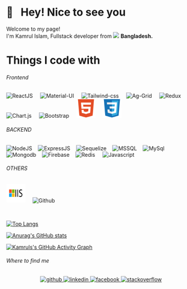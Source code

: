 # 👋 &nbsp; Hey! Nice to see you

<p>Welcome to my page! </br> I'm Kamrul Islam, Fullstack developer from <img src="https://cdn1.iconfinder.com/data/icons/asian-and-oceania-flags/100/Bangladesh-512.png" width="13" /> <b>Bangladesh.</b></p>
 
# Things I code with
###### Frontend
<img  src="https://profilinator.rishav.dev/skills-assets/react-original-wordmark.svg" alt="ReactJS" width="50" height="50"/> &nbsp; &nbsp; <img  src="https://profilinator.rishav.dev/skills-assets/mui.png" alt="Material-UI" width="50" height="50"/> &nbsp; &nbsp; <img  src="https://profilinator.rishav.dev/skills-assets/tailwindcss.svg" alt="Tailwind-css" width="50" height="50"/> &nbsp; &nbsp; <img  src="https://blog.ag-grid.com/content/images/2021/11/200pxArtboard-5.png" alt="Ag-Grid" width="50" height="50"/> &nbsp; &nbsp; <img  src="https://profilinator.rishav.dev/skills-assets/redux-original.svg" alt="Redux" width="50" height="50"/> &nbsp; &nbsp; <img  src="https://profilinator.rishav.dev/skills-assets/logo-title.svg" alt="Chart.js" width="50" height="50"/> &nbsp; &nbsp; <img  src="https://profilinator.rishav.dev/skills-assets/bootstrap-plain.svg" alt="Bootstrap" width="50" height="50"/> &nbsp; &nbsp; <img src="https://raw.githubusercontent.com/devicons/devicon/1119b9f84c0290e0f0b38982099a2bd027a48bf1/icons/html5/html5-plain.svg" alt="hTML5" width="50" height="50"/> &nbsp; &nbsp; <img  src="https://raw.githubusercontent.com/devicons/devicon/1119b9f84c0290e0f0b38982099a2bd027a48bf1/icons/css3/css3-original.svg" alt="CSS3" width="50" height="50"/>

###### BACKEND 
<img  src="https://profilinator.rishav.dev/skills-assets/nodejs-original-wordmark.svg" alt="NodeJS" width="50" height="50"/> &nbsp; &nbsp;<img  src="https://profilinator.rishav.dev/skills-assets/express-original-wordmark.svg" alt="ExpressJS" width="50" height="50"/> &nbsp; &nbsp;<img  src="https://sequelize.org/img/logo.svg" alt="Sequelize" width="50" height="40"/> &nbsp; &nbsp;<img  src="https://www.svgrepo.com/show/303229/microsoft-sql-server-logo.svg" alt="MSSQL" width="50" height="50"/> &nbsp; &nbsp;<img  src="https://profilinator.rishav.dev/skills-assets/mysql-original-wordmark.svg" alt="MySql" width="50" height="50"/> &nbsp; &nbsp;<img  src="https://profilinator.rishav.dev/skills-assets/mongodb-original-wordmark.svg" alt="Mongodb" width="50" height="50"/> &nbsp; &nbsp;<img src="https://profilinator.rishav.dev/skills-assets/firebase.png" alt="Firebase" width="50" height="50"/> &nbsp; &nbsp;<img  src="https://profilinator.rishav.dev/skills-assets/redis-original-wordmark.svg" alt="Redis" width="50" height="50"/> &nbsp; &nbsp; <img  src="https://profilinator.rishav.dev/skills-assets/javascript-original.svg" alt="Javascript" width="50" height="50"/>

###### OTHERS 
<img  src="https://raw.githubusercontent.com/2kamrul/2kamrul/main/icons/iis.png" alt="Microsoft IIS" width="50" height="50"/> &nbsp; &nbsp; <img  src="https://github.com/CyrisXD/CyrisXD/raw/master/assets/Github.png" alt="Github"  width="50" height="50"/>

<!-- <br/> -->

<!-- <div style="display: flex; flex-direction: row; gap: 30px;">
  <img style="height: 200px;" src="https://github-readme-streak-stats.herokuapp.com/?user=2kamrul&hide_border=false" />
    <img style="height: 200px;" src="https://github-readme-stats.vercel.app/api/top-langs/?username=2kamrul&layout=compact&hide_border=false"/>
</div> -->

<br/>

[![Top Langs](https://github-readme-stats.vercel.app/api/top-langs/?username=2kamrul&layout=compact&theme=react)](https://github.com/2kamrul/github-readme-stats)

[![Anurag's GitHub stats](https://github-readme-streak-stats.herokuapp.com/?user=2kamrul&hide_border=false&theme=react)](https://github.com/2kamrul/github-readme-stats)



[![Kamruls's GitHub Activity Graph](https://activity-graph.herokuapp.com/graph?username=2kamrul&theme=react&custom_title=Contribution%20Graph)](https://git.io/praveenscience)


###### Where to find me
<div align="center">
    <a href="https://github.com/2kamrul" target="_blank">
       <img src=https://img.shields.io/badge/github-%2324292e.svg?&style=for-the-badge&logo=github&logoColor=white alt=github style="margin-bottom: 5px;" />
    </a>
    <a href="https://linkedin.com/in/3kamrul" target="_blank">
       <img src=https://img.shields.io/badge/linkedin-%231E77B5.svg?&style=for-the-badge&logo=linkedin&logoColor=white alt=linkedin style="margin-bottom: 5px;" />
    </a>
    <a href="https://www.facebook.com/3kamrul" target="_blank">
        <img src=https://img.shields.io/badge/facebook-%232E87FB.svg?&style=for-the-badge&logo=facebook&logoColor=white alt=facebook style="margin-bottom: 5px;" />
    </a>
    <a href="https://stackoverflow.com/users/20355867" target="_blank">
        <img src=https://img.shields.io/badge/stackoverflow-%23F28032.svg?&style=for-the-badge&logo=stackoverflow&logoColor=white alt=stackoverflow style="margin-bottom: 5px;" />
    </a>  
</div> 

<br/>  
<br/>  